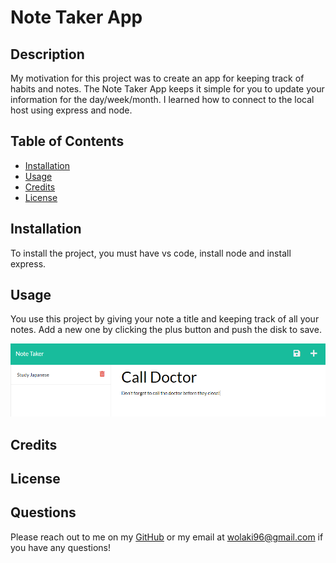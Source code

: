 # Note Taker App

 
  
## Description
My motivation for this project was to create an app for keeping track of habits and notes. The Note Taker App keeps it simple for you to update your information for the day/week/month. I learned how to connect to the local host using express and node.

## Table of Contents



- [Installation](#installation)
- [Usage](#usage)
- [Credits](#credits)
- [License](#license)

## Installation

To install the project, you must have vs code, install node and install express.


## Usage

You use this project by giving your note a title and keeping track of all your notes. Add a new one by clicking the plus button and push the disk to save.

![screenshot](assets/screenshot.PNG)
    

## Credits




## License



## Questions

Please reach out to me on my [GitHub](github.com/wolaki96) or my email at wolaki96@gmail.com if you have any questions!

